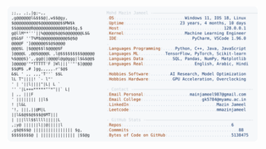 <picture>
  <source srcset="https://raw.githubusercontent.com/mmazinjameel/mmazinjameel/main/dark_mode.svg?v=1742011880" media="(prefers-color-scheme: dark)">
  <img src="https://raw.githubusercontent.com/mmazinjameel/mmazinjameel/main/light_mode.svg?v=1742011880">
</picture>
